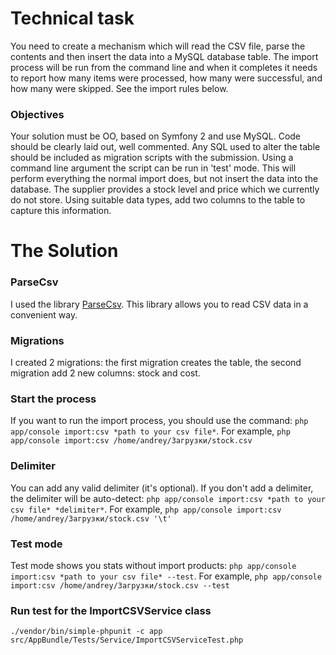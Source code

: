 # Technical task #
You need to create a mechanism which will read the CSV file, parse the contents and then insert
the data into a MySQL database table.
The import process will be run from the command line and when it completes it needs to
report how many items were processed, how many were successful, and how many were
skipped. See the import rules below.

### Objectives ###
Your solution must be OO, based on Symfony 2 and use MySQL. Code should be clearly laid out, well commented.
Any SQL used to alter the table should be included as migration scripts with the submission.
Using a command line argument the script can be run in 'test' mode. This will perform
everything the normal import does, but not insert the data into the database.
The supplier provides a stock level and price which we currently do not store. Using
suitable data types, add two columns to the table to capture this information.



# The Solution #

### ParseCsv ###

I used the library [ParseCsv](https://github.com/parsecsv/parsecsv-for-php#parsecsv). This library allows you to read CSV data in a convenient way. 

### Migrations ###

I created 2 migrations: the first migration creates the table, the second migration add 2 new columns: stock and cost. 

### Start the process ###

If you want to run the import process, you should use the command: `php app/console import:csv *path to your csv file*`. For example, `php app/console import:csv /home/andrey/Загрузки/stock.csv`

### Delimiter ###
You can add any valid delimiter (it's optional). If you don't add a delimiter, the delimiter will be auto-detect: `php app/console import:csv *path to your csv file* *delimiter*`. For example, `php app/console import:csv /home/andrey/Загрузки/stock.csv '\t'`

### Test mode ###
Test mode shows you stats without import products: `php app/console import:csv *path to your csv file* --test`. For example, `php app/console import:csv /home/andrey/Загрузки/stock.csv --test`

### Run test for the ImportCSVService class ###
`./vendor/bin/simple-phpunit -c app src/AppBundle/Tests/Service/ImportCSVServiceTest.php`

